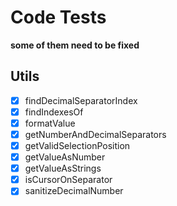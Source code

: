 # Code Tests
**some of them need to be fixed**  

## Utils
- [x] findDecimalSeparatorIndex  
- [x] findIndexesOf  
- [x] formatValue  
- [x] getNumberAndDecimalSeparators  
- [x] getValidSelectionPosition  
- [x] getValueAsNumber  
- [x] getValueAsStrings  
- [x] isCursorOnSeparator  
- [x] sanitizeDecimalNumber  
